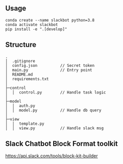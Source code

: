 ## **Usage**
```
conda create --name slackbot python=3.8
conda activate slackbot
pip install -e ".[develop]"
```

## **Structure**
```
.
│  .gitignore
│  config.json          // Secret token
│  main.py              // Entry point
│  README.md
│  requirements.txt
│
├─control
│  │  control.py        // Handle task logic
│
├─model
│  │  auth.py
│  │  model.py          // Handle db query
│
├─view
│  │  template.py
│  │  view.py           // Handle slack msg
```

## **Slack Chatbot Block Format toolkit**
https://api.slack.com/tools/block-kit-builder